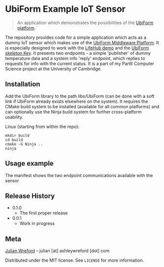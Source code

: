 # UbiForm Example IoT Sensor
> An application which demonstrates the possibilities of the [UbiForm platform](https://github.com/J2G8W/UbiForm).

The repository provides code for a simple application which acts as a dummy IoT sensor which makes use of the [UbiForm Middleware Platform](https://github.com/J2G8W/UbiForm).
It is especially designed to work with the [LifeHub demo](https://github.com/J2G8W/UbiFormLifeHub) and the [UbiForm skeleton Key](https://github.com/J2G8W/UbiFormSkeletonKey).
It presents two endpoints - a simple 'publisher' of dummy temperature data and a system info 'reply' endpoint, which replies to requests for info with the current status.
It is a part of my PartII Computer Science project at the University of Cambridge.

## Installation
Add the UbiForm library to the path libs/UbiForm (can be done with a soft link if UbiForm already exists elsewhere on the system).
It requires the CMake build system to be installed (available for all common platforms) and can optionally use the Ninja build system for further cross-platform usability.

Linux (starting from within the repo):
```
mkdir build
cd build
cmake -G Ninja ..
ninja
```

## Usage example
The manifest shows the two endpoint communications available with the sensor

## Release History

* 0.1.0
    * The first proper release
* 0.0.1
    * Work in progress

## Meta
[Julian Wreford](https://www.linkedin.com/in/julian-wreford-986b34154/) – julian \[at\] ashleywreford \[dot\] com

Distributed under the MIT license. See ``LICENSE`` for more information.
